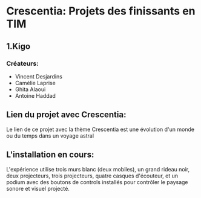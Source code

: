 # Crescentia: Projets des finissants en TIM
## 1.Kigo
### Créateurs:
* Vincent Desjardins
* Camélie Laprise
* Ghita Alaoui
* Antoine Haddad

## Lien du projet avec Crescentia:
Le lien de ce projet avec la thème Crescentia est une évolution d'un monde ou du temps dans un voyage astral

## L'installation en cours:
L'expérience utilise trois murs blanc (deux mobiles), un grand rideau noir, deux projecteurs, trois projecteurs, quatre casques d'écouteur, et un podium avec des boutons de controls installés pour contrôler le paysage sonore et visuel projecté. 

